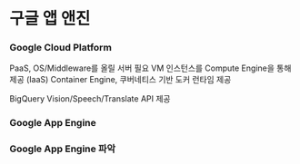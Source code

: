 # 구글 앱 앤진

### Google Cloud Platform

PaaS, OS/Middleware를 올릴 서버 필요
VM 인스턴스를 Compute Engine을 통해 제공 (IaaS)
Container Engine, 쿠버네티스 기반 도커 런타임 제공

BigQuery
Vision/Speech/Translate API 제공



### Google App Engine

### Google App Engine 파악